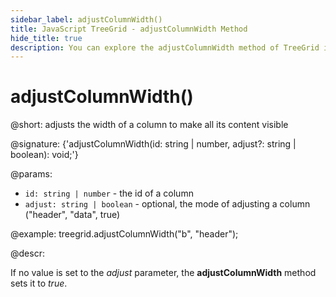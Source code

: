 ```yaml
---
sidebar_label: adjustColumnWidth()
title: JavaScript TreeGrid - adjustColumnWidth Method 
hide_title: true
description: You can explore the adjustColumnWidth method of TreeGrid in the documentation of the DHTMLX JavaScript UI library. Browse developer guides and API reference, try out code examples and live demos, and download a free 30-day evaluation version of DHTMLX Suite 7.
---
```

 
# adjustColumnWidth()

@short: adjusts the width of a column to make all its content visible

@signature: {'adjustColumnWidth(id: string | number, adjust?: string | boolean): void;'}

@params:
- `id: string | number` - the id of a column
- `adjust: string | boolean` - optional, the mode of adjusting a column ("header", "data", true)

@example:
treegrid.adjustColumnWidth("b", "header");

@descr:

If no value is set to the *adjust* parameter, the **adjustColumnWidth** method sets it to *true*.

[comment]: # (@relatedapi: treegrid/api/treegrid_adjust_config.md)
